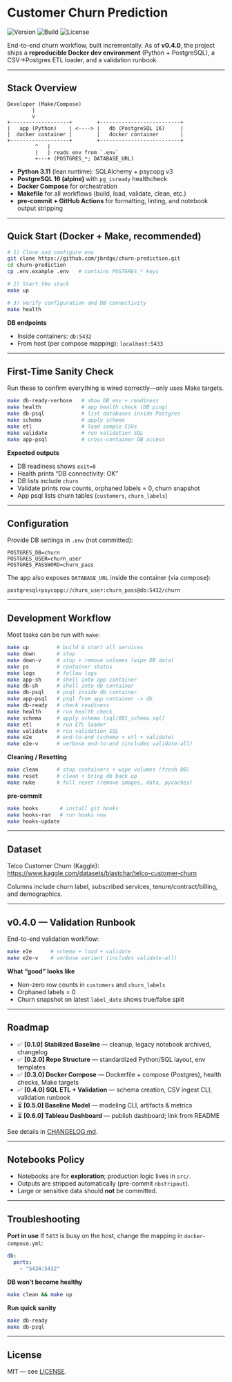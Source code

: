 # Customer Churn Prediction

![Version](https://img.shields.io/badge/version-0.4.0-blue.svg)
![Build](https://github.com/jbrdge/churn-prediction/actions/workflows/ci.yml/badge.svg)
![License](https://img.shields.io/badge/license-MIT-green.svg)

End-to-end churn workflow, built incrementally. As of **v0.4.0**, the project ships a **reproducible Docker dev environment** (Python + PostgreSQL), a CSV→Postgres ETL loader, and a validation runbook.

---

## Stack Overview

```text
Developer (Make/Compose)
        |
        v
+-------------------+        +--------------------------+
|   app (Python)    | <----> |   db (PostgreSQL 16)     |
|  docker container |        |   docker container       |
+-------------------+        +--------------------------+
         ^   |
         |   | reads env from `.env`
         +---+ (POSTGRES_*; DATABASE_URL)
```

- **Python 3.11** (lean runtime): SQLAlchemy + psycopg v3
- **PostgreSQL 16 (alpine)** with `pg_isready` healthcheck
- **Docker Compose** for orchestration
- **Makefile** for all workflows (build, load, validate, clean, etc.)
- **pre-commit + GitHub Actions** for formatting, linting, and notebook output stripping

---

## Quick Start (Docker + Make, recommended)

```bash
# 1) Clone and configure env
git clone https://github.com/jbrdge/churn-prediction.git
cd churn-prediction
cp .env.example .env   # contains POSTGRES_* keys

# 2) Start the stack
make up

# 3) Verify configuration and DB connectivity
make health
```

**DB endpoints**
- Inside containers: `db:5432`
- From host (per compose mapping): `localhost:5433`

---

## First-Time Sanity Check

Run these to confirm everything is wired correctly—only uses Make targets.

```bash
make db-ready-verbose   # show DB env + readiness
make health             # app health check (DB ping)
make db-psql            # list databases inside Postgres
make schema             # apply schema
make etl                # load sample CSVs
make validate           # run validation SQL
make app-psql           # cross-container DB access
```

**Expected outputs**
- DB readiness shows `exit=0`
- Health prints “DB connectivity: OK”
- DB lists include `churn`
- Validate prints row counts, orphaned labels = 0, churn snapshot
- App psql lists churn tables (`customers`, `churn_labels`)

---

## Configuration

Provide DB settings in `.env` (not committed):

```env
POSTGRES_DB=churn
POSTGRES_USER=churn_user
POSTGRES_PASSWORD=churn_pass
```

The app also exposes `DATABASE_URL` inside the container (via compose):

```
postgresql+psycopg://churn_user:churn_pass@db:5432/churn
```

---

## Development Workflow

Most tasks can be run with `make`:

```bash
make up         # build & start all services
make down       # stop
make down-v     # stop + remove volumes (wipe DB data)
make ps         # container status
make logs       # follow logs
make app-sh     # shell into app container
make db-sh      # shell into db container
make db-psql    # psql inside db container
make app-psql   # psql from app container -> db
make db-ready   # check readiness
make health     # run health check
make schema     # apply schema (sql/001_schema.sql)
make etl        # run ETL loader
make validate   # run validation SQL
make e2e        # end-to-end (schema + etl + validate)
make e2e-v      # verbose end-to-end (includes validate-all)
```

**Cleaning / Resetting**
```bash
make clean      # stop containers + wipe volumes (fresh DB)
make reset      # clean + bring db back up
make nuke       # full reset (remove images, data, pycaches)
```

**pre-commit**
```bash
make hooks       # install git hooks
make hooks-run   # run hooks now
make hooks-update
```

---

## Dataset

Telco Customer Churn (Kaggle):
<https://www.kaggle.com/datasets/blastchar/telco-customer-churn>

Columns include churn label, subscribed services, tenure/contract/billing, and demographics.

---

## v0.4.0 — Validation Runbook

End-to-end validation workflow:

```bash
make e2e      # schema + load + validate
make e2e-v    # verbose variant (includes validate-all)
```

**What “good” looks like**
- Non-zero row counts in `customers` and `churn_labels`
- Orphaned labels = 0
- Churn snapshot on latest `label_date` shows true/false split

---

## Roadmap

- ✅ **[0.1.0] Stabilized Baseline** — cleanup, legacy notebook archived, changelog
- ✅ **[0.2.0] Repo Structure** — standardized Python/SQL layout, env templates
- ✅ **[0.3.0] Docker Compose** — Dockerfile + compose (Postgres), health checks, Make targets
- ✅ **[0.4.0] SQL ETL + Validation** — schema creation, CSV ingest CLI, validation runbook
- ⏳ **[0.5.0] Baseline Model** — modeling CLI, artifacts & metrics
- ⏳ **[0.6.0] Tableau Dashboard** — publish dashboard; link from README

See details in [CHANGELOG.md](CHANGELOG.md).

---

## Notebooks Policy

- Notebooks are for **exploration**; production logic lives in `src/`.
- Outputs are stripped automatically (pre-commit `nbstripout`).
- Large or sensitive data should **not** be committed.

---

## Troubleshooting

**Port in use**
If `5433` is busy on the host, change the mapping in `docker-compose.yml`:
```yaml
db:
  ports:
    - "5434:5432"
```

**DB won’t become healthy**
```bash
make clean && make up
```

**Run quick sanity**
```bash
make db-ready
make db-psql
```

---

## License

MIT — see [LICENSE](LICENSE).
